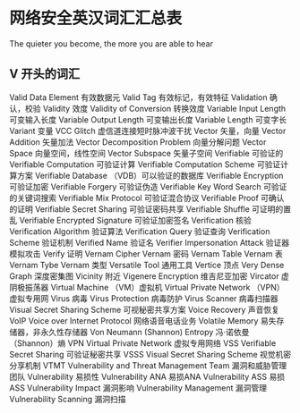 # 网络安全英汉词汇汇总表

The quieter you become, the more you are able to hear

## V 开头的词汇

Valid Data Element 有效数据元
Valid Tag 有效标记，有效特征
Validation 确认，校验
Validity 效度
Validity of Conversion 转换效度
Variable Input Length 可变输入长度
Variable Output Length 可变输出长度
Variable Length 可变字长
Variant 变量
VCC Glitch 虚信道连接短时脉冲波干扰
Vector 矢量，向量
Vector Addition 矢量加法
Vector Decomposition Problem 向量分解问题
Vector Space 向量空间，线性空间
Vector Subspace 矢量子空间
Verifiable 可验证的
Verifiable Computation 可验证计算
Verifiable Computation Scheme 可验证计算方案
Verifiable Database （VDB）可以验证的数据库
Verifiable Encryption 可验证加密
Verifiable Forgery 可验证伪造
Verifiable Key Word Search 可验证的关键词搜索
Verifiable Mix Protocol 可验证混合协议
Verifiable Proof 可确认的证明
Verifiable Secret Sharing 可验证密码共享
Verifiable Shuffle 可证明的置乱
Verifiable Encrypted Signature 可验证加密签名
Verification 核验
Verification Algorithm 验证算法
Verification Query 验证查询
Verification Scheme 验证机制
Verified Name 验证名
Verifier Impersonation Attack 验证器模拟攻击
Verify 证明
Vernam Cipher Vernam 密码
Vernam Table Vernam 表
Vernam Tybe Vernam 类型
Versatile Tool 通用工具
Vertice 顶点
Very Dense Graph 深度密集图
Vicinity 附近
Vigenere Encryption 维吉尼亚加密
Vircator 虚阴极振荡器
Virtual Machine （VM）虚拟机
Virtual Private Network （VPN）虚拟专用网
Virus 病毒
Virus Protection 病毒防护
Virus Scanner 病毒扫描器
Visual Secret Sharing Scheme 可视秘密共享方案
Voice Recovery 声音恢复
VoIP Voice over Internet Protocol 网络语音电话业务
Volatile Memory 易失存储器，非永久性存储器
Von Neumann (Shannon) Entropy 冯·诺依曼（Shannon）熵
VPN Virtual Private Network 虚拟专用网络
VSS Verifiable Secret Sharing 可验证秘密共享
VSSS Visual Secret Sharing Scheme 视觉机密分享机制
VTMT Vulnerability and Threat Management Team 漏洞和威胁管理团队
Vulnerability 易损性
Vulnerability ANA 易损ANA
Vulnerability ASS 易损ASS
Vulnerability Impact 漏洞影响
Vulnerability Management 漏洞管理
Vulnerability Scanning 漏洞扫描
